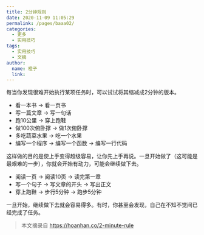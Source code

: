 ```yaml
---
title: 2分钟规则
date: 2020-11-09 11:05:29
permalink: /pages/baaa02/
categories: 
  - 更多
  - 实用技巧
tags: 
  - 实用技巧
  - 文摘
author: 
  name: 橙子
  link:
---
```


每当你发现很难开始执行某项任务时，可以试试将其缩减成2分钟的版本。

- 看一本书 → 看一页书
- 写一篇文章 → 写一句话
- 跑10公里 → 穿上跑鞋
- 做100次俯卧撑 → 做1次俯卧撑
- 多吃蔬菜水果 → 吃一个水果
- 编写一个程序 → 编写一个函数 → 编写一行代码

<!-- more -->

这样做的目的是使上手变得超级容易，让你先上手再说。一旦开始做了（这可能是最艰难的一步），你就会开始有动力，可能会继续做下去。

- 阅读一页 → 阅读10页 → 读完第一章
- 写一个句子 → 写文章的开头 → 写出正文
- 穿上跑鞋 → 步行5分钟 → 跑步5分钟

一旦开始，继续做下去就会容易得多。有时，你甚至会发现，自己在不知不觉间已经完成了任务。

> 本文摘录自 <https://hoanhan.co/2-minute-rule>
